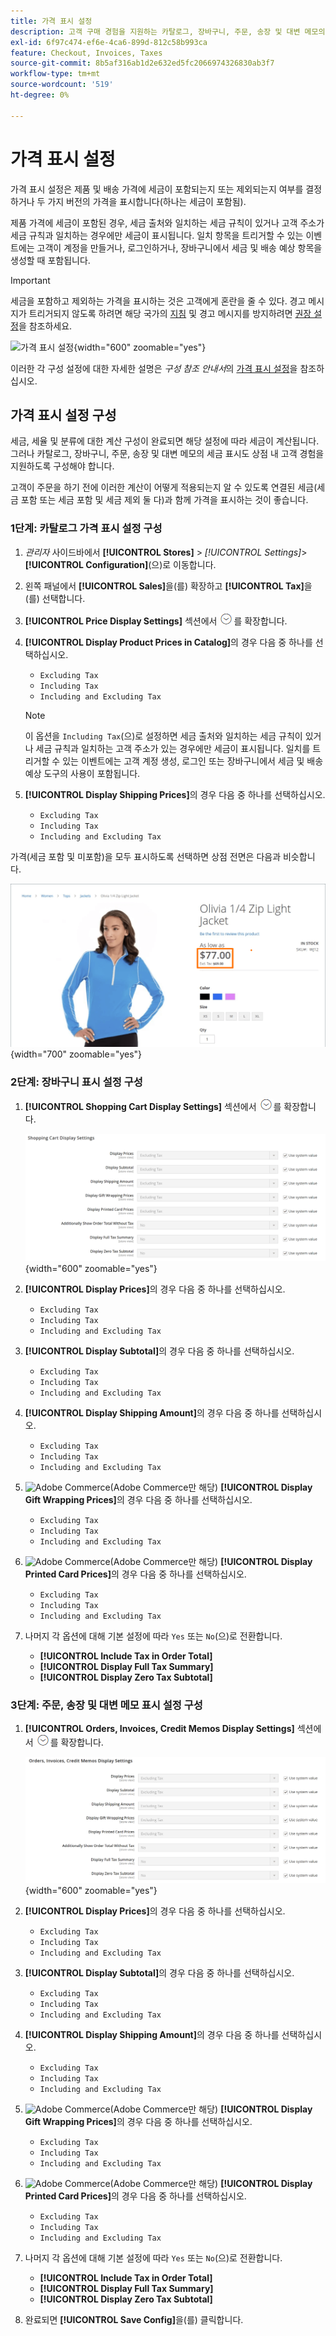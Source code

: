 ```yaml
---
title: 가격 표시 설정
description: 고객 구매 경험을 지원하는 카탈로그, 장바구니, 주문, 송장 및 대변 메모의 세금 표시에 대해 알아봅니다.
exl-id: 6f97c474-ef6e-4ca6-899d-812c58b993ca
feature: Checkout, Invoices, Taxes
source-git-commit: 8b5af316ab1d2e632ed5fc2066974326830ab3f7
workflow-type: tm+mt
source-wordcount: '519'
ht-degree: 0%

---
```


# 가격 표시 설정

가격 표시 설정은 제품 및 배송 가격에 세금이 포함되는지 또는 제외되는지 여부를 결정하거나 두 가지 버전의 가격을 표시합니다(하나는 세금이 포함됨).

제품 가격에 세금이 포함된 경우, 세금 출처와 일치하는 세금 규칙이 있거나 고객 주소가 세금 규칙과 일치하는 경우에만 세금이 표시됩니다. 일치 항목을 트리거할 수 있는 이벤트에는 고객이 계정을 만들거나, 로그인하거나, 장바구니에서 세금 및 배송 예상 항목을 생성할 때 포함됩니다.

>[!IMPORTANT]
>
>세금을 포함하고 제외하는 가격을 표시하는 것은 고객에게 혼란을 줄 수 있다. 경고 메시지가 트리거되지 않도록 하려면 해당 국가의 [지침](international-tax-guidelines.md) 및 경고 메시지를 방지하려면 [권장 설정](taxes.md#warning-messages)을 참조하세요.

![가격 표시 설정](../configuration-reference/sales/assets/tax-price-display-settings.png){width="600" zoomable="yes"}

이러한 각 구성 설정에 대한 자세한 설명은 _구성 참조 안내서_&#x200B;의 [가격 표시 설정](../configuration-reference/sales/tax.md#price-display-settings)을 참조하십시오.

## 가격 표시 설정 구성

세금, 세율 및 분류에 대한 계산 구성이 완료되면 해당 설정에 따라 세금이 계산됩니다. 그러나 카탈로그, 장바구니, 주문, 송장 및 대변 메모의 세금 표시도 상점 내 고객 경험을 지원하도록 구성해야 합니다.

고객이 주문을 하기 전에 이러한 계산이 어떻게 적용되는지 알 수 있도록 연결된 세금(세금 포함 또는 세금 포함 및 세금 제외 둘 다)과 함께 가격을 표시하는 것이 좋습니다.

### 1단계: 카탈로그 가격 표시 설정 구성

1. _관리자_ 사이드바에서 **[!UICONTROL Stores]** > _[!UICONTROL Settings]_>**[!UICONTROL Configuration]**(으)로 이동합니다.

1. 왼쪽 패널에서 **[!UICONTROL Sales]**&#x200B;을(를) 확장하고 **[!UICONTROL Tax]**&#x200B;을(를) 선택합니다.

1. **[!UICONTROL Price Display Settings]** 섹션에서 ![확장 선택기](../assets/icon-display-expand.png)를 확장합니다.

1. **[!UICONTROL Display Product Prices in Catalog]**&#x200B;의 경우 다음 중 하나를 선택하십시오.

   - `Excluding Tax`
   - `Including Tax`
   - `Including and Excluding Tax`

   >[!NOTE]
   >
   >이 옵션을 `Including Tax`(으)로 설정하면 세금 출처와 일치하는 세금 규칙이 있거나 세금 규칙과 일치하는 고객 주소가 있는 경우에만 세금이 표시됩니다. 일치를 트리거할 수 있는 이벤트에는 고객 계정 생성, 로그인 또는 장바구니에서 세금 및 배송 예상 도구의 사용이 포함됩니다.

1. **[!UICONTROL Display Shipping Prices]**&#x200B;의 경우 다음 중 하나를 선택하십시오.

   - `Excluding Tax`
   - `Including Tax`
   - `Including and Excluding Tax`

가격(세금 포함 및 미포함)을 모두 표시하도록 선택하면 상점 전면은 다음과 비슷합니다.

![상점 세금을 포함한 가격 표시의 예](./assets/catalog-prices-tax.png){width="700" zoomable="yes"}

### 2단계: 장바구니 표시 설정 구성

1. **[!UICONTROL Shopping Cart Display Settings]** 섹션에서 ![확장 선택기](../assets/icon-display-expand.png)를 확장합니다.

   ![장바구니 표시 설정](../configuration-reference/sales/assets/tax-shopping-cart-display-settings.png){width="600" zoomable="yes"}

1. **[!UICONTROL Display Prices]**&#x200B;의 경우 다음 중 하나를 선택하십시오.

   - `Excluding Tax`
   - `Including Tax`
   - `Including and Excluding Tax`

1. **[!UICONTROL Display Subtotal]**&#x200B;의 경우 다음 중 하나를 선택하십시오.

   - `Excluding Tax`
   - `Including Tax`
   - `Including and Excluding Tax`

1. **[!UICONTROL Display Shipping Amount]**&#x200B;의 경우 다음 중 하나를 선택하십시오.

   - `Excluding Tax`
   - `Including Tax`
   - `Including and Excluding Tax`

1. ![Adobe Commerce](../assets/adobe-logo.svg)(Adobe Commerce만 해당) **[!UICONTROL Display Gift Wrapping Prices]**&#x200B;의 경우 다음 중 하나를 선택하십시오.

   - `Excluding Tax`
   - `Including Tax`
   - `Including and Excluding Tax`

1. ![Adobe Commerce](../assets/adobe-logo.svg)(Adobe Commerce만 해당) **[!UICONTROL Display Printed Card Prices]**&#x200B;의 경우 다음 중 하나를 선택하십시오.

   - `Excluding Tax`
   - `Including Tax`
   - `Including and Excluding Tax`

1. 나머지 각 옵션에 대해 기본 설정에 따라 `Yes` 또는 `No`(으)로 전환합니다.

   - **[!UICONTROL Include Tax in Order Total]**
   - **[!UICONTROL Display Full Tax Summary]**
   - **[!UICONTROL Display Zero Tax Subtotal]**

### 3단계: 주문, 송장 및 대변 메모 표시 설정 구성

1. **[!UICONTROL Orders, Invoices, Credit Memos Display Settings]** 섹션에서 ![확장 선택기](../assets/icon-display-expand.png)를 확장합니다.

   ![주문, 송장, 대변 메모 표시 설정](../configuration-reference/sales/assets/tax-orders-invoices-credit-memos-display-settings.png){width="600" zoomable="yes"}

1. **[!UICONTROL Display Prices]**&#x200B;의 경우 다음 중 하나를 선택하십시오.

   - `Excluding Tax`
   - `Including Tax`
   - `Including and Excluding Tax`

1. **[!UICONTROL Display Subtotal]**&#x200B;의 경우 다음 중 하나를 선택하십시오.

   - `Excluding Tax`
   - `Including Tax`
   - `Including and Excluding Tax`

1. **[!UICONTROL Display Shipping Amount]**&#x200B;의 경우 다음 중 하나를 선택하십시오.

   - `Excluding Tax`
   - `Including Tax`
   - `Including and Excluding Tax`

1. ![Adobe Commerce](../assets/adobe-logo.svg)(Adobe Commerce만 해당) **[!UICONTROL Display Gift Wrapping Prices]**&#x200B;의 경우 다음 중 하나를 선택하십시오.

   - `Excluding Tax`
   - `Including Tax`
   - `Including and Excluding Tax`

1. ![Adobe Commerce](../assets/adobe-logo.svg)(Adobe Commerce만 해당) **[!UICONTROL Display Printed Card Prices]**&#x200B;의 경우 다음 중 하나를 선택하십시오.

   - `Excluding Tax`
   - `Including Tax`
   - `Including and Excluding Tax`

1. 나머지 각 옵션에 대해 기본 설정에 따라 `Yes` 또는 `No`(으)로 전환합니다.

   - **[!UICONTROL Include Tax in Order Total]**
   - **[!UICONTROL Display Full Tax Summary]**
   - **[!UICONTROL Display Zero Tax Subtotal]**

1. 완료되면 **[!UICONTROL Save Config]**&#x200B;을(를) 클릭합니다.
